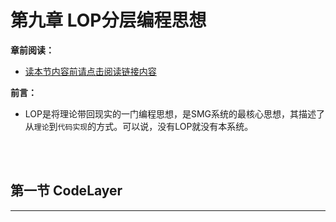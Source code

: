 # 第九章 LOP分层编程思想

**章前阅读：**

- [读本节内容前请点击阅读链接内容](../../手写笔记/Note4.md#n4p13loplayer-oriented-programming170803)


**前言：**

* LOP是将理论带回现实的一门编程思想，是SMG系统的最核心思想，其描述了从`理论`到`代码实现`的方式。可以说，没有LOP就没有本系统。




<br><br>

## 第一节 CodeLayer

---

